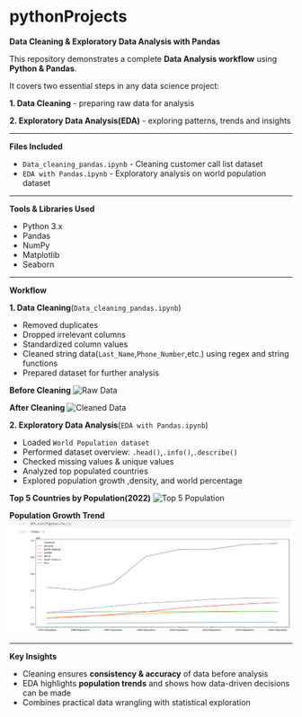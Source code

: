 # pythonProjects
**Data Cleaning & Exploratory Data Analysis with Pandas**

This repository demonstrates a complete **Data Analysis workflow** using **Python & Pandas**.

It covers two essential steps in any data science project:

**1. Data Cleaning** - preparing raw data for analysis

**2. Exploratory Data Analysis(EDA)** - exploring patterns, trends and insights

---

**Files Included**

- `Data_cleaning_pandas.ipynb` - Cleaning customer call list dataset
- `EDA with Pandas.ipynb` - Exploratory analysis on world population dataset

---

**Tools & Libraries Used**

- Python 3.x
- Pandas 
- NumPy
- Matplotlib
- Seaborn

---

**Workflow** 

**1. Data Cleaning**(`Data_cleaning_pandas.ipynb`)

- Removed duplicates
- Dropped irrelevant columns
- Standardized column values
- Cleaned string data(`Last_Name`,`Phone_Number`,etc.) using regex and string functions
- Prepared dataset for further analysis

**Before Cleaning**
![Raw Data](image_path)

**After Cleaning**
![Cleaned Data](image_path)

**2. Exploratory Data Analysis**(`EDA with Pandas.ipynb`)

- Loaded `World Population dataset`
- Performed dataset overview: `.head()`,`.info()`,`.describe()`
- Checked missing values & unique values
- Analyzed top populated countries
- Explored population growth ,density, and world percentage

**Top 5 Countries by Population(2022)**
![Top 5 Population](image_path)

**Population Growth Trend**
![Population Trend](EDA_with_python/images/Population_growth_trend.PNG)

---

**Key Insights**

- Cleaning ensures **consistency & accuracy** of data before analysis 
- EDA highlights **population trends** and shows how data-driven decisions can be made
- Combines practical data wrangling with statistical exploration
